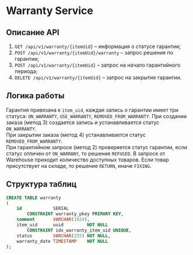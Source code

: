 # Warranty Service

## Описание API

1. `GET /api/v1/warranty/{itemUid}` – информация о статусе гарантии;
2. `POST /api/v1/warranty/{itemUid}/warranty` – запрос решения по гарантии;
3. `POST /api/v1/warranty/{itemUid}` – запрос на начало гарантийного периода;
4. `DELETE /api/v1/warranty/{itemUid}` – запрос на закрытие гарантии.

## Логика работы

Гарантия привязана к `item_uid`, каждая запись о гарантии имеет три статуса: `ON_WARRANTY`, `USE_WARRANTY`,
`REMOVED_FROM_WARRANTY`. При создании заказа (метод 3) создается запись и устанавливается статус `ON_WARRANTY`.  
При закрытии заказа (метод 4) устанавливается статус `REMOVED_FROM_WARRANTY`.  
При гарантийном запросе (метод 2) проверяется статус гарантии, если статус отличен от `ON_WARRANY`, то решение
`REFUSED`. В запросе от Warehouse приходит количество доступных товаров. Если товар присутствует на складе, то
решение `RETURN`, иначе `FIXING`.

## Структура таблиц

```sql
CREATE TABLE warranty
(
    id            SERIAL
        CONSTRAINT warranty_pkey PRIMARY KEY,
    comment       VARCHAR(1024),
    item_uid      uuid         NOT NULL
        CONSTRAINT idx_warranty_item_uid UNIQUE,
    status        VARCHAR(255) NOT NULL,
    warranty_date TIMESTAMP    NOT NULL
);
```